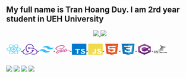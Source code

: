 ## My full name is Tran Hoang Duy. I am 2rd year student in UEH University
<div align="center">
  <a href="https://github.com/thduy2003/thduy2003">
  <img height="180em" src="https://github-readme-stats.vercel.app/api?username=thduy2003&show_icons=true&theme=dracula&include_all_commits=true&count_private=true"/>
  <img height="180em" src="https://github-readme-stats.vercel.app/api/top-langs/?username=thduy2003&layout=compact&langs_count=7&theme=dracula"/>
</div>
<div style="display: inline_block"><br> 
  <img align="center" alt="Rafa-React" height="30" width="40" src="https://raw.githubusercontent.com/devicons/devicon/master/icons/react/react-original.svg">
  <img align="center" alt="Rafa-React" height="30" width="40" src="https://raw.githubusercontent.com/devicons/devicon/master/icons/redux/redux-original.svg">
  <img align="center" alt="Rafa-Tailwind" height="30" width="40" src="https://raw.githubusercontent.com/devicons/devicon/master/icons/tailwindcss/tailwindcss-plain.svg">
  <img align="center" alt="Rafa-Tailwind" height="30" width="40" src="https://raw.githubusercontent.com/devicons/devicon/master/icons/sass/sass-original.svg">
  <img align="center" alt="Rafa-Ts" height="30" width="40" src="https://raw.githubusercontent.com/devicons/devicon/master/icons/typescript/typescript-plain.svg">
  <img align="center" alt="Rafa-Js" height="30" width="40" src="https://raw.githubusercontent.com/devicons/devicon/master/icons/javascript/javascript-plain.svg">
  <img align="center" alt="Rafa-HTML" height="30" width="40" src="https://raw.githubusercontent.com/devicons/devicon/master/icons/html5/html5-original.svg">
  <img align="center" alt="Rafa-CSS" height="30" width="40" src="https://raw.githubusercontent.com/devicons/devicon/master/icons/css3/css3-original.svg">
  <img align="center" alt="Rafa-CSharp" height="30" width="40" src="https://raw.githubusercontent.com/devicons/devicon/master/icons/csharp/csharp-original.svg">
   <img align="center" alt="Rafa-CSharp" height="30" width="40" src="https://github.com/devicons/devicon/blob/master/icons/microsoftsqlserver/microsoftsqlserver-plain-wordmark.svg">
  
  
  


  
</div>
  
  ##
 
<div> 
  <a href="https://www.instagram.com/_thduy.duy23/" target="_blank"><img src="https://img.shields.io/badge/-Instagram-%23E4405F?style=for-the-badge&logo=instagram&logoColor=white" target="_blank"></a>
 	<a href="https://www.facebook.com/thduy2003/" target="_blank"><img src="https://img.shields.io/static/v1?style=for-the-badge&message=Facebook&color=1877F2&logo=Facebook&logoColor=FFFFFF&label=" target="_blank"></a>
  <a href = "mailto:duytrieudong@gmail.com"><img src="https://img.shields.io/badge/-Gmail-%23333?style=for-the-badge&logo=gmail&logoColor=white" target="_blank"></a>
  <a href="https://www.linkedin.com/in/thduy2003/" target="_blank"><img src="https://img.shields.io/badge/-LinkedIn-%230077B5?style=for-the-badge&logo=linkedin&logoColor=white" target="_blank"></a> 
 
 
</div>
